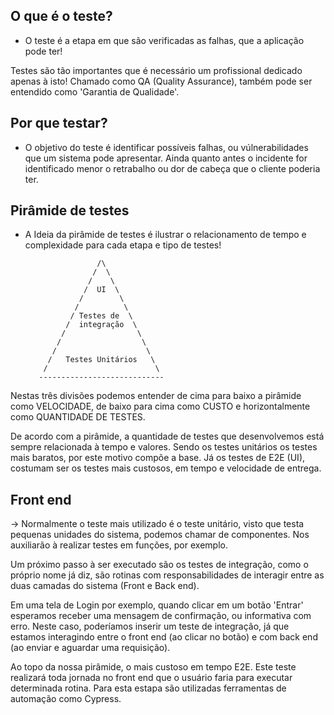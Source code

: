 ## O que é o teste?
- O teste é a etapa em que são verificadas as falhas, que a aplicação pode ter!

Testes são tão importantes que é necessário um profissional dedicado apenas à isto!
Chamado como QA (Quality Assurance), também pode ser entendido como 'Garantia de Qualidade'.

## Por que testar?
- O objetivo do teste é identificar possíveis falhas, ou vúlnerabilidades que um sistema pode apresentar. Ainda quanto antes o incidente for identificado menor o retrabalho ou dor de cabeça que o cliente poderia ter.

## Pirâmide de testes
- A Ideia da pirâmide de testes é ilustrar o relacionamento de tempo e complexidade para cada etapa e tipo de testes!


                      /\
                     /  \
                    /    \
                   /  UI  \
                  /        \
                 /          \
                / Testes de  \
               /  integração  \
              /                \
             /                  \
            /                    \
           /   Testes Unitários   \
          /                        \
         ----------------------------


Nestas três divisões podemos entender de cima para baixo a pirâmide como VELOCIDADE, de baixo para cima como CUSTO e horizontalmente como QUANTIDADE DE TESTES.

De acordo com a pirâmide, a quantidade de testes que desenvolvemos está sempre relacionada à tempo e valores. Sendo os testes unitários os testes mais baratos, por este motivo compõe a base. Já os testes de E2E (UI), costumam ser os testes mais custosos, em tempo e velocidade de entrega.


## Front end
-> Normalmente o teste mais utilizado é o teste unitário, visto que testa pequenas unidades do sistema, podemos chamar de componentes. Nos auxiliarão à realizar testes em funções, por exemplo.

Um próximo passo à ser executado são os testes de integração, como o próprio nome já diz, são rotinas com responsabilidades de interagir entre as duas camadas do sistema (Front e Back end).

Em uma tela de Login por exemplo, quando clicar em um botão 'Entrar' esperamos receber uma mensagem de confirmação, ou informativa com erro. Neste caso, poderíamos inserir um teste de integração, já que estamos interagindo entre o front end (ao clicar no botão) e com back end (ao enviar e aguardar uma requisição).

Ao topo da nossa pirâmide, o mais custoso em tempo E2E. Este teste realizará toda jornada no front end que o usuário faria para executar determinada rotina. Para esta estapa são utilizadas ferramentas de automação como Cypress.